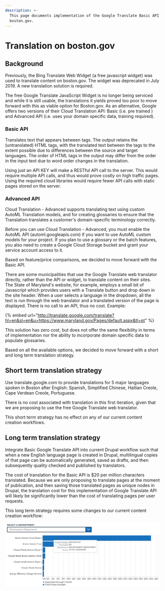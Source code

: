```yaml
---
description: >-
  This page documents implementation of the Google Translate Basic API on
  boston.gov.
---
```


# Translation on boston.gov

## Background

Previously, the Bing Translate Web Widget \(a free javascript widget\) was used to translate content on boston.gov. The widget was deprecated in July 2019. A new translation solution is required. 

The free Google Translate JavaScript Widget is no longer being serviced and while it is still usable, the translations it yields proved too poor to move forward with this as viable option for Boston.gov. As an alternative, Google offers two versions of their Cloud Translation API: Basic \(i.e. pre trained \) and Advanced API \(i.e. uses your domain specific data, training required\). 

###  Basic API 

Translates text that appears between tags. The output retains the \(untranslated\) HTML tags, with the translated text between the tags to the extent possible due to differences between the source and target languages. The order of HTML tags in the output may differ from the order in the input text due to word order changes in the translation. 

Using just an API KEY will make a RESTful API call to the server. This would require multiple API calls, and thus would prove costly on high traffic pages. Using the required cloud libraries would require fewer API calls with static pages stored on the server.



### Advanced API 

Cloud Translation - Advanced supports translating text using custom AutoML Translation models, and for creating glossaries to ensure that the Translation translates a customer's domain-specific terminology correctly.

Before you can use Cloud Translation - Advanced, you must enable the AutoML API \(automl.googleapis.com\) if you want to use AutoML custom models for your project. If you plan to use a glossary or the batch features, you also need to create a Google Cloud Storage bucket and grant your service account access to it.

Based on feature/price comparisons, we decided to move forward with the Basic API.  

There are some municipalities that use the Google Translate web translator directly, rather than the API or widget, to translate content on their sites. The State of Maryland's website, for example, employs a small bit of Javascript which provides users with a Translate button and drop down in the site header. When a user selects a language in the dropdown, all the text is run through the web translator and a translated version of the page is displayed. There is no call to an API, thus no cost. Example:

{% embed url="http://translate.google.com/translate?hl=en&sl=en&u=https://www.maryland.gov/Pages/default.aspx&tl=pt" %}

This solution has zero cost, but does not offer the same flexibility in terms of implementation nor the ability to incorporate domain specific data to populate glossaries. 

Based on all the available options, we decided to move forward with a short and long term translation strategy.

## Short term translation strategy

Use translate.google.com to provide translations for 5 major languages spoken in Boston after English: Spanish, Simplified Chinese, Haitian Creole, Cape Verdean Creole, Portuguese. 

There is no cost associated with translation in this first iteration, given that we are proposing to use the free Google Translate web translator.

This short term strategy has no effect on any of our current content creation workflows.

##  Long term translation strategy

Integrate Basic Google Translate  API into current Drupal workflow such that when a new English language page is created in Drupal, multilingual copies of that page can be automatically generated, saved as drafts, and then subsequently quality checked and published by translators. 

The cost of translation for the Basic API is $20 per million characters translated. Because we are only proposing to translate pages at the moment of publication, and then saving those translated pages as unique nodes in Drupal, the translation cost for this implementation of Google Translate API will likely be significantly lower than the cost of translating pages per user requests. 

This long term strategy requires some changes to our current content creation workflow: 

![Future workflow](../.gitbook/assets/image%20%2820%29.png)





 

